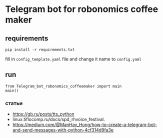 # Telegram bot for robonomics coffee maker

## requirements
```shell
pip install -r requirements.txt
```

fill in `config_template.yaml` file and change it name to `config.yaml`

## run
```shell
from Telegram_bot_robonomics_coffeemaker import main
main()
```

### статьи
 - https://gb.ru/posts/tts_python
 - linux.tiflocomp.ru/docs/spd_rhvoice_festival.
 - https://medium.com/@ManHay_Hong/how-to-create-a-telegram-bot-and-send-messages-with-python-4cf314d9fa3e